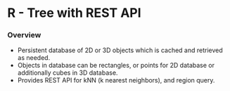 # R - Tree with REST API
### Overview
 - Persistent database of 2D or 3D objects which is cached and retrieved as needed. 
 - Objects in database can be rectangles, or points for 2D database or additionally cubes in 3D database.
 - Provides REST API for kNN (k nearest neighbors), and region query.
